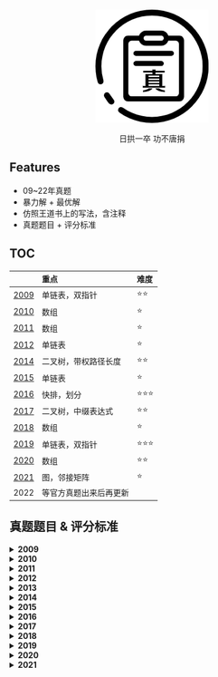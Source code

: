<br>
<p align="center">
<img src="./images/H.png" alt="logo" height="200" width="200"/>
</p>

<p align="center">
日拱一卒 功不唐捐
</p>

## Features

-  09~22年真题
-  暴力解 + 最优解
-  仿照王道书上的写法，含注释
-  真题题目 + 评分标准


## TOC


|                  | 重点                   | 难度 |
| :--------------- | :--------------------- | :--- |
| [2009](./09.cpp) | 单链表，双指针         | ⭐⭐   |
| [2010](./10.cpp) | 数组                   | ⭐    |
| [2011](./11.cpp) | 数组                   | ⭐    |
| [2012](./12.cpp) | 单链表                 | ⭐    |
| [2014](./14.cpp) | 二叉树，带权路径长度   | ⭐⭐   |
| [2015](./15.cpp) | 单链表                 | ⭐    |
| [2016](./16.cpp) | 快排，划分             | ⭐⭐⭐  |
| [2017](./17.cpp) | 二叉树，中缀表达式     | ⭐⭐   |
| [2018](./18.cpp) | 数组                   | ⭐    |
| [2019](./19.cpp) | 单链表，双指针         | ⭐⭐⭐  |
| [2020](./20.cpp) | 数组                   | ⭐⭐   |
| [2021](./21.cpp) | 图，邻接矩阵           | ⭐    |
| 2022             | 等官方真题出来后再更新 |      |
  



## 真题题目 & 评分标准

<details>
<summary><b>2009</b></summary>

![09](images/09desc.png)
![09](images/09.png)
</details>


<details>
<summary><b>2010</b></summary>

![10](images/10desc.png)
参考答案时间复杂度为O(n)，空间复杂度O(1)，无具体评判标准
</details>


<details>
<summary><b>2011</b></summary>

![11](images/11desc.png)
参考答案时间复杂度为O(n)，空间复杂度O(1)，无具体评判标准
</details>



<details>
<summary><b>2012</b></summary>

![12](images/12desc.png)
![12](images/12.png)
</details>


<details>
<summary><b>2013</b></summary>

![13](images/13desc.png)
![13](images/13.png)
</details>


<details>
<summary><b>2014</b></summary>

![14](images/14desc.png)
![14](images/14.png)
</details>


<details>
<summary><b>2015</b></summary>

![15](images/15desc.png)
![15](images/15.png)
</details>


<details>
<summary><b>2016</b></summary>

![16](images/16desc.png)
![16](images/16.png)
</details>


<details>
<summary><b>2017</b></summary>

![17](images/17desc.png)
![17](images/17.png)
</details>


<details>
<summary><b>2018</b></summary>

![18](images/18desc.png)
参考答案时间复杂度为O(n)，无具体评判标准
</details>


<details>
<summary><b>2019</b></summary>

![19](images/19desc.png)
参考答案时间复杂度为O(n)，无具体评判标准
</details>


<details>
<summary><b>2020</b></summary>

![20](images/20desc.png)
参考答案时间复杂度为O(n)，空间复杂度O(1)，无具体评判标准
</details>


<details>
<summary><b>2021</b></summary>

![21](images/21desc.png)
参考答案时间复杂度为O(n^2)，空间复杂度O(1)，无具体评判标准
</details>